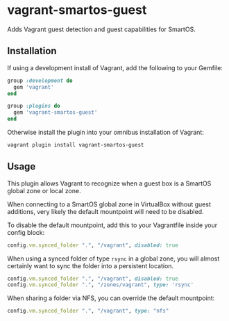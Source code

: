 vagrant-smartos-guest
=====================

Adds Vagrant guest detection and guest capabilities for SmartOS.

## Installation

If using a development install of Vagrant, add the following to your
Gemfile:

```ruby
group :development do
  gem 'vagrant'
end

group :plugins do
  gem 'vagrant-smartos-guest'
end
```

Otherwise install the plugin into your omnibus installation of Vagrant:

```bash
vagrant plugin install vagrant-smartos-guest
```

## Usage

This plugin allows Vagrant to recognize when a guest box is a SmartOS
global zone or local zone.

When connecting to a SmartOS global zone in VirtualBox without guest
additions, very likely the default mountpoint will need to be disabled.

To disable the default mountpoint, add this to your Vagrantfile inside
your config block:

```ruby
config.vm.synced_folder ".", "/vagrant", disabled: true
```

When using a synced folder of type `rsync` in a global zone, you will
almost certainly want to sync the folder into a persistent location.

```ruby
config.vm.synced_folder ".", "/vagrant", disabled: true
config.vm.synced_folder ".", "/zones/vagrant", type: 'rsync'
```

When sharing a folder via NFS, you can override the default mountpoint:

```ruby
config.vm.synced_folder ".", "/vagrant", type: "nfs"
```

